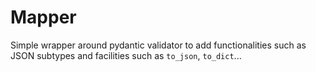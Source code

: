 # Mapper

Simple wrapper around pydantic validator to add functionalities such as JSON subtypes and facilities such as `to_json`, `to_dict`...